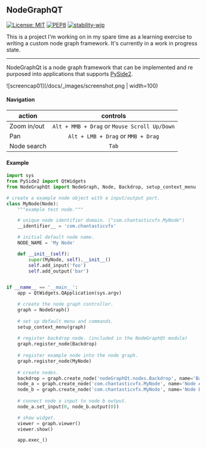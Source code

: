 ## NodeGraphQT

[![License: MIT](https://img.shields.io/badge/License-MIT-blue.svg)](LICENSE.md) 
[![PEP8](https://img.shields.io/badge/code%20style-pep8-green.svg)](https://www.python.org/dev/peps/pep-0008/) 
[![stability-wip](https://img.shields.io/badge/stability-work_in_progress-lightgrey.svg)](https://github.com/orangemug/stability-badges/blob/master/README.md)

This is a project I'm working on in my spare time as a learning exercise to 
writing a custom node graph framework. It's currently in a work in progress state.

---

NodeGraphQt is a node graph framework that can be implemented and re purposed into 
applications that supports [PySide2](https://doc.qt.io/qtforpython/pysideapi2.html).

![screencap01](/docs/_images/screenshot.png | width=100)

#### Navigation

| action        | controls                                     |
| ------------- |:--------------------------------------------:|
| Zoom in/out   | `Alt + MMB + Drag` or `Mouse Scroll Up/Down` |
| Pan           | `Alt + LMB + Drag` or `MMB + Drag`           |
| Node search   | `Tab`                                        |


#### Example

```python
import sys
from PySide2 import QtWidgets
from NodeGraphQt import NodeGraph, Node, Backdrop, setup_context_menu

# create a example node object with a input/output port.
class MyNode(Node):
    """example test node."""

    # unique node identifier domain. ("com.chantasticvfx.MyNode")
    __identifier__ = 'com.chantasticvfx'

    # initial default node name.
    NODE_NAME = 'My Node'

    def __init__(self):
        super(MyNode, self).__init__()
        self.add_input('foo')
        self.add_output('bar')


if __name__ == '__main__':
    app = QtWidgets.QApplication(sys.argv)

    # create the node graph controller.
    graph = NodeGraph()
    
    # set up default menu and commands.
    setup_context_menu(graph)
   
    # register backdrop node. (included in the NodeGraphQt module)
    graph.register_node(Backdrop)
   
    # register example node into the node graph.
    graph.register_node(MyNode)
   
    # create nodes.
    backdrop = graph.create_node('nodeGraphQt.nodes.Backdrop', name='Backdrop')
    node_a = graph.create_node('com.chantasticvfx.MyNode', name='Node A')
    node_b = graph.create_node('com.chantasticvfx.MyNode', name='Node B', color='#5b162f')
    
    # connect node a input to node b output.
    node_a.set_input(0, node_b.output(0))    

    # show widget.
    viewer = graph.viewer()
    viewer.show()

    app.exec_()
```

